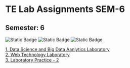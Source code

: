 # TE Lab Assignments SEM-6

## Semester: 6

![Static Badge](https://img.shields.io/badge/Laboratory%20Practice%202-orange)
![Static Badge](https://img.shields.io/badge/Data%20Science%20-red)
![Static Badge](https://img.shields.io/badge/Web%20Technology%20-yellow)


<a href="https://github.com/ninad-moree/TE-Lab-Work/tree/main/Semester%206/DSBDAL">
      1. Data Science and Big Data Aanlytics Laboratory
</a>
<br/>
<a href="https://github.com/ninad-moree/TE-Lab-Work/tree/main/Semester%206/WTL">
      2. Web Technology Laboratory
</a>
<br/>
<a href="https://github.com/ninad-moree/TE-Lab-Work/tree/main/Semester%206/LP-2">
      3. Laboratory Practice - 2
</a>
